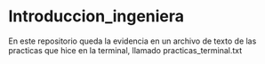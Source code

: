 # Introduccion_ingeniera

En este repositorio queda la evidencia en un archivo de texto de las practicas que hice en la terminal, llamado practicas_terminal.txt
